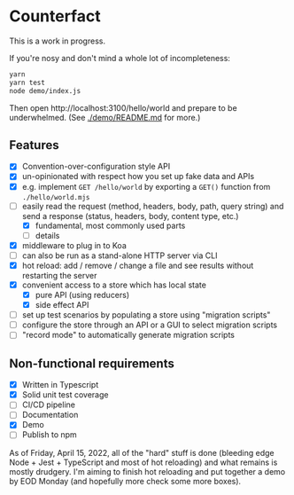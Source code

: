# Counterfact

This is a work in progress.

If you're nosy and don't mind a whole lot of incompleteness:

```sh
yarn
yarn test
node demo/index.js
```

Then open http://localhost:3100/hello/world and prepare to be underwhelmed. (See [./demo/README.md](./demo/README.md) for more.)

## Features

- [x] Convention-over-configuration style API
- [x] un-opinionated with respect how you set up fake data and APIs
- [x] e.g. implement `GET /hello/world` by exporting a `GET()` function from `./hello/world.mjs`
- [ ] easily read the request (method, headers, body, path, query string) and send a response (status, headers, body, content type, etc.)
  - [x] fundamental, most commonly used parts
  - [ ] details
- [x] middleware to plug in to Koa
- [ ] can also be run as a stand-alone HTTP server via CLI
- [x] hot reload: add / remove / change a file and see results without restarting the server
- [x] convenient access to a store which has local state
  - [x] pure API (using reducers)
  - [x] side effect API
- [ ] set up test scenarios by populating a store using "migration scripts"
- [ ] configure the store through an API or a GUI to select migration scripts
- [ ] "record mode" to automatically generate migration scripts

## Non-functional requirements

- [x] Written in Typescript
- [x] Solid unit test coverage
- [ ] CI/CD pipeline
- [ ] Documentation
- [x] Demo
- [ ] Publish to npm

As of Friday, April 15, 2022, all of the "hard" stuff is done (bleeding edge Node + Jest + TypeScript and most of hot reloading) and what remains is mostly drudgery. I'm aiming to finish hot reloading and put together a demo by EOD Monday (and hopefully more check some more boxes).
